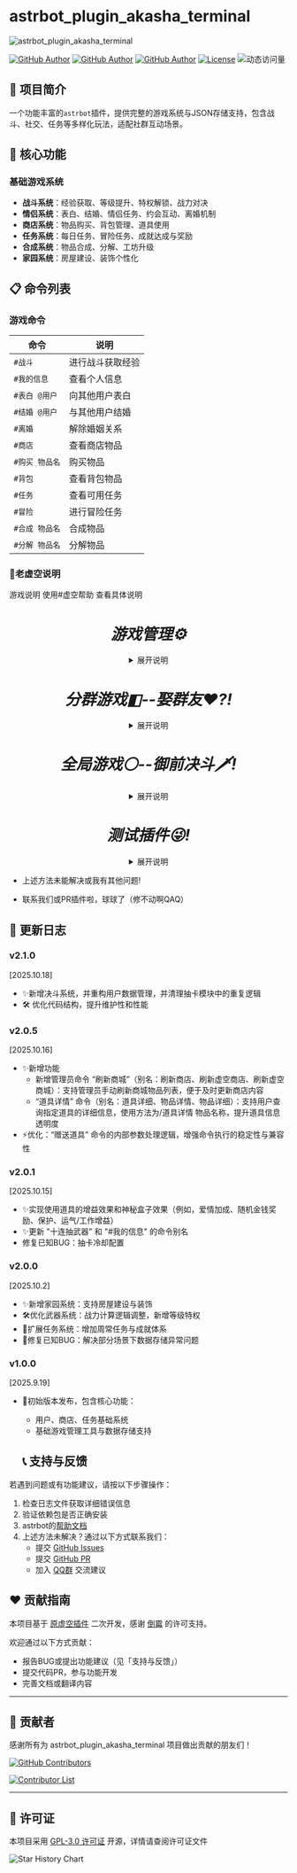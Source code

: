 # astrbot_plugin_akasha_terminal

![astrbot_plugin_akasha_terminal](https://socialify.git.ci/MegSopern/astrbot_plugin_akasha_terminal/image?description=1&font=Raleway&forks=1&issues=1&language=1&name=1&owner=1&pattern=Circuit%20Board&pulls=1&stargazers=1&theme=Auto)

[![GitHub Author](https://img.shields.io/badge/作者-MegSopern-FB7299)](https://github.com/MegSopern)
[![GitHub Author](https://img.shields.io/badge/作者-Xinhaihai-FB7299)](https://github.com/Xinhaihai)
[![GitHub Author](https://img.shields.io/badge/作者-wbndm1234-FB7299)](https://github.com/wbndmqaq)
[![License](https://img.shields.io/badge/license-GPL--3.0-green)](LICENSE)
![动态访问量](https://count.kjchmc.cn/get/@:astrbot_plugin_akasha_terminal)


## 🌟 项目简介

一个功能丰富的`astrbot`插件，提供完整的游戏系统与JSON存储支持，包含战斗、社交、任务等多样化玩法，适配社群互动场景。


## 🚀 核心功能

### 基础游戏系统
- **战斗系统**：经验获取、等级提升、特权解锁、战力对决
- **情侣系统**：表白、结婚、情侣任务、约会互动、离婚机制
- **商店系统**：物品购买、背包管理、道具使用
- **任务系统**：每日任务、冒险任务、成就达成与奖励
- **合成系统**：物品合成、分解、工坊升级
- **家园系统**：房屋建设、装饰个性化

## 📋 命令列表

### 游戏命令
| 命令 | 说明 |
|------|------|
| `#战斗` | 进行战斗获取经验 |
| `#我的信息` | 查看个人信息 |
| `#表白 @用户` | 向其他用户表白 |
| `#结婚 @用户` | 与其他用户结婚 |
| `#离婚` | 解除婚姻关系 |
| `#商店` | 查看商店物品 |
| `#购买 物品名` | 购买物品 |
| `#背包` | 查看背包物品 |
| `#任务` | 查看可用任务 |
| `#冒险` | 进行冒险任务 |
| `#合成 物品名` | 合成物品 |
| `#分解 物品名` | 分解物品 |

### 🌈老虚空说明
  游戏说明
  使用#虚空帮助 查看具体说明

  <h1 align="center"><i>游戏管理⚙</i></h1>
  <details><summary align="center">展开说明</summary>

  |功能   |描述   |
  |---|---|
  |时间管理   |重置群内或指定人被计入的时间     |
  |权限管理   |设置或移除指定人的特殊权限   |
  |功能管理   |手动开启一些预先设定好的功能计划   |
  |存档管理   |一键删除错误的存档   |

  </details>
  <h1 align="center" class="群友伴侣"><i>分群游戏◧--娶群友❤?!</i></h1>
  <details><summary align="center">展开说明</summary>

  |功能   |描述   |
  |---|---|
  |随机娶群友   |随机娶一位群友,谁都可以   |
  |指定求婚   |娶指定的群友,不可以重婚   |
  |配合求婚   |愿意还是拒绝?   |
  |强娶指定群友   |强行掳走群友   |
  |抢伴侣   |联动御前决斗进行抢婚决斗!!! 抢走群友的伴侣!   |
  |主动分手,被动甩掉   |不要伴侣或被伴侣甩掉   |
  |获取金币   |凡是都是需要付出的   |
  |花金币   |钱不能白赚   |
  |随机事件   |处处有惊喜   |
  |查看家庭   |看看和群友构建的家   |
  |开银啪   |牛牛冲!   |
  |更多功能   |敬请期待。或提交Issues   |

  </details>

  <h1 align="center"><i>全局游戏⚪--御前决斗🗡!</i></h1>
  <details><summary align="center">展开说明</summary>

  |功能   |描述   |
  |---|---|
  |决斗系统   |与一名群友开始决斗     |
  |经验系统   |通过各种方式提升经验,突破境界   |
  |战力系统   |战斗时根据战力决定胜率   |
  |签到&委托系统   |做做日常,签个到领取奖励   |
  |抽武器   |抽取武器 后续将加入战力   |
  |更多功能   |敬请期待。或提交Issues   |

  </details>

  <h1 align="center"><i>测试插件😜!</i></h1>
  <details><summary align="center">展开说明</summary>

  |将实现   |描述   |
  |---|---|
  |随机生成cp文   |奇妙的cp文？()     |

  </details>

  - 上述方法未能解决或我有其他问题!
  
  - 联系我们或PR插件啦，球球了（修不动啊QAQ）
  </details>

## 📝 更新日志
### v2.1.0
[2025.10.18]
- ✨新增决斗系统，并重构用户数据管理，并清理抽卡模块中的重复逻辑
- 🛠️ 优化代码结构，提升维护性和性能
### v2.0.5
[2025.10.16]
- ✨新增功能
  - 新增管理员命令 “刷新商城”（别名：刷新商店、刷新虚空商店、刷新虚空商城）：支持管理员手动刷新商城物品列表，便于及时更新商店内容
  - “道具详情” 命令（别名：道具详细、物品详情、物品详细）：支持用户查询指定道具的详细信息，使用方法为/道具详情 物品名称，提升道具信息透明度
- ⚡️优化：“赠送道具” 命令的内部参数处理逻辑，增强命令执行的稳定性与兼容性
### v2.0.1
[2025.10.15]
- ✨实现使用道具的增益效果和神秘盒子效果（例如，爱情加成、随机金钱奖励、保护、运气/工作增益）
- ✨更新 "十连抽武器" 和 "#我的信息" 的命令别名
- 修复已知BUG：抽卡冷却配置
### v2.0.0
[2025.10.2]
- ✨新增家园系统：支持房屋建设与装饰
- 🛠️优化武器系统：战力计算逻辑调整，新增等级特权
- 🔧扩展任务系统：增加周常任务与成就体系
- 🔧修复已知BUG：解决部分场景下数据存储异常问题

### v1.0.0
[2025.9.19]
- 🚀初始版本发布，包含核心功能：
  - 用户、商店、任务基础系统
  - 基础游戏管理工具与数据存储支持

  ## 📞 支持与反馈

若遇到问题或有功能建议，请按以下步骤操作：
1. 检查日志文件获取详细错误信息
2. 验证依赖包是否正确安装
3. astrbot的[帮助文档](https://astrbot.app)
4. 上述方法未解决？通过以下方式联系我们：
   - 提交 [GitHub Issues](https://github.com/MegSopern/astrbot_plugin_akasha_terminal/issues)
   - 提交 [GitHub PR](https://github.com/MegSopern/astrbot_plugin_akasha_terminal/pulls)
   - 加入 [QQ群](https://qm.qq.com/q/9rouZu1qog) 交流建议

  ## ❤️ 贡献指南
本项目基于 [原虚空插件](https://github.com/wbndmqaq/trss-akasha-terminal-plugin) 二次开发，感谢 [倒霉](https://github.com/wbndmqaq) 的许可支持。

欢迎通过以下方式贡献：
- 报告BUG或提出功能建议（见「支持与反馈」）
- 提交代码PR，参与功能开发
- 完善文档或翻译内容

---

## 🌟 贡献者

感谢所有为 astrbot_plugin_akasha_terminal 项目做出贡献的朋友们！

[![GitHub Contributors](https://img.shields.io/github/contributors/MegSopern/astrbot_plugin_akasha_terminal?style=flat-square)](https://github.com/MegSopern/astrbot_plugin_akasha_terminal/graphs/contributors)

<a href="https://github.com/MegSopern/astrbot_plugin_akasha_terminal/graphs/contributors">
  <img src="https://contrib.rocks/image?repo=MegSopern/astrbot_plugin_akasha_terminal" alt="Contributor List" />
</a>

---

## 📜 许可证

本项目采用 [GPL-3.0 许可证](LICENSE) 开源，详情请查阅许可证文件
  
![Star History Chart](https://api.star-history.com/svg?repos=MegSopern/astrbot_plugin_akasha_terminal&type)
